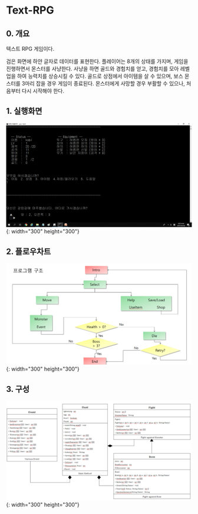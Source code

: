 # Text-RPG

## 0. 개요
텍스트 RPG 게임이다. 

검은 화면에 하얀 글자로 데이터를 표현한다. 플레이어는 8개의 상태를 가지며, 게임을 진행하면서 몬스터를 사냥한다. 사냥을 하면 골드와 경험치를 얻고, 경험치를 모아 레벨업을 하여 능력치를 상승시킬 수 있다. 골드로 상점에서 아이템을 살 수 있으며, 보스 몬스터를 3마리 잡을 경우 게임이 종료된다. 몬스터에게 사망할 경우 부활할 수 있으나, 처음부터 다시 시작해야 한다.
## 1. 실행화면
![img1](./img/img1.png){: width="300" height="300"}
## 2. 플로우차트
![flowchart](./img/Flowchart.png){: width="300" height="300"}
## 3. 구성
![function](./img/Function.png){: width="300" height="300"}
